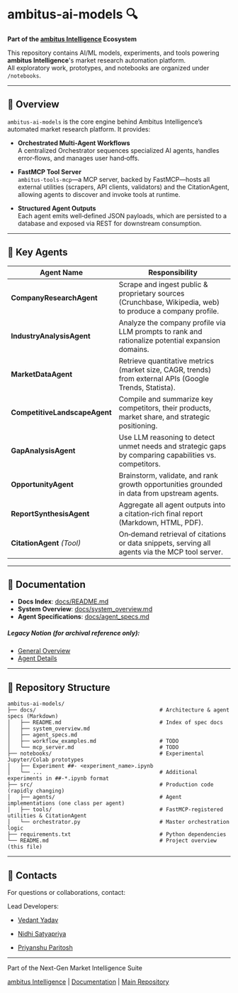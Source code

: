 # ambitus-ai-models 🔍

**Part of the [ambitus Intelligence](https://github.com/ambitus-intelligence) Ecosystem**

This repository contains AI/ML models, experiments, and tools powering **ambitus Intelligence**'s market research automation platform.  
All exploratory work, prototypes, and notebooks are organized under `/notebooks`.

---

## 🚀 Overview

`ambitus-ai-models` is the core engine behind Ambitus Intelligence’s automated market research platform. It provides:

- **Orchestrated Multi‑Agent Workflows**  
  A centralized Orchestrator sequences specialized AI agents, handles error‑flows, and manages user hand‑offs.

- **FastMCP Tool Server**  
  `ambitus-tools-mcp`—a MCP server, backed by FastMCP—hosts all external utilities (scrapers, API clients, validators) and the CitationAgent, allowing agents to discover and invoke tools at runtime.

- **Structured Agent Outputs**  
  Each agent emits well‑defined JSON payloads, which are persisted to a database and exposed via REST for downstream consumption.

---

## 🔑 Key Agents

| Agent Name                     | Responsibility                                                                                           |
|--------------------------------|----------------------------------------------------------------------------------------------------------|
| **CompanyResearchAgent**       | Scrape and ingest public & proprietary sources (Crunchbase, Wikipedia, web) to produce a company profile. |
| **IndustryAnalysisAgent**      | Analyze the company profile via LLM prompts to rank and rationalize potential expansion domains.         |
| **MarketDataAgent**            | Retrieve quantitative metrics (market size, CAGR, trends) from external APIs (Google Trends, Statista). |
| **CompetitiveLandscapeAgent**  | Compile and summarize key competitors, their products, market share, and strategic positioning.          |
| **GapAnalysisAgent**           | Use LLM reasoning to detect unmet needs and strategic gaps by comparing capabilities vs. competitors.    |
| **OpportunityAgent**           | Brainstorm, validate, and rank growth opportunities grounded in data from upstream agents.               |
| **ReportSynthesisAgent**       | Aggregate all agent outputs into a citation‑rich final report (Markdown, HTML, PDF).                    |
| **CitationAgent** *(Tool)*     | On‑demand retrieval of citations or data snippets, serving all agents via the MCP tool server.          |
---

## 📖 Documentation

- **Docs Index**: [docs/README.md](docs/README.md)  
- **System Overview**: [docs/system_overview.md](docs/system_overview.md)  
- **Agent Specifications**: [docs/agent_specs.md](docs/agent_specs.md)

##### Legacy Notion (for archival reference only):  
- [General Overview][notion-general]
- [Agent Details][notion-agents]  

[notion-general]: https://vedantcantsleep.notion.site/ambitus
[notion-agents]: https://vedantcantsleep.notion.site/Architecture-1f11629c6c5081a5b6edfef830af579f  

---
## 📁 Repository Structure

```text
ambitus-ai-models/
├── docs/                                       # Architecture & agent specs (Markdown)
│   ├── README.md                               # Index of spec docs
│   ├── system_overview.md
│   ├── agent_specs.md
│   ├── workflow_examples.md                    # TODO
│   └── mcp_server.md                           # TODO
├── notebooks/                                  # Experimental Jupyter/Colab prototypes
│   ├── Experiment ##- <experiment_name>.ipynb   
│   └── ...                                     # Additional experiments in ##-*.ipynb format
├── src/                                        # Production code (rapidly changing)
│   ├── agents/                                 # Agent implementations (one class per agent)
│   ├── tools/                                  # FastMCP-registered utilities & CitationAgent
│   └── orchestrator.py                         # Master orchestration logic
├── requirements.txt                            # Python dependencies
└── README.md                                   # Project overview (this file)
```
---

## 📧 Contacts

For questions or collaborations, contact:

Lead Developers:

- [Vedant Yadav](https://github.com/TheMimikyu)

- [Nidhi Satyapriya](https://github.com/Nidhi-Satyapriya)

- [Priyanshu Paritosh](https://github.com/gamerguy27072)

---
Part of the Next-Gen Market Intelligence Suite

[ambitus Intelligence](https://github.com/ambitus-intelligence) | [Documentation](https://github.com/ambitus-intelligence) | [Main Repository](https://github.com/ambitus-intelligence)


